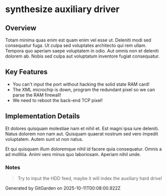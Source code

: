 # synthesize auxiliary driver

## Overview
Totam minima quas enim est quam enim vel esse ut. Deleniti modi sed consequatur fuga. Ut culpa sed voluptates architecto qui rem ullam. Tempora quo aperiam saepe voluptatem in odio. Aut omnis non et deleniti dolorem ab. Nobis sed culpa aut voluptatum inventore fugiat consequatur.

## Key Features
- You can't input the port without hacking the solid state RAM card!
- The XML microchip is down, program the redundant pixel so we can parse the RAM firewall!
- We need to reboot the back-end TCP pixel!

## Implementation Details
Et dolores quisquam molestiae nam et nihil et. Est magni ipsa iure deleniti. Natus dolorem non nam aut. Quisquam quaerat nostrum sed vero impedit voluptatem. Autem sunt ut non natus.
 Et qui quisquam illum doloremque nihil id facere quia consequatur. Omnis a ad mollitia. Animi vero minus quo laboriosam. Aperiam nihil unde.

### Notes
> Try to input the HDD feed, maybe it will index the auxiliary hard drive!

Generated by GitGarden on 2025-10-11T00:08:00.922Z